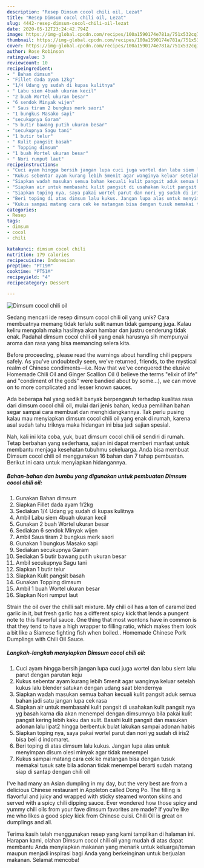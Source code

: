 ```yaml
---
description: "Resep Dimsum cocol chili oil, Lezat"
title: "Resep Dimsum cocol chili oil, Lezat"
slug: 4442-resep-dimsum-cocol-chili-oil-lezat
date: 2020-05-12T23:24:42.794Z
image: https://img-global.cpcdn.com/recipes/100a1590174e781a/751x532cq70/dimsum-cocol-chili-oil-foto-resep-utama.jpg
thumbnail: https://img-global.cpcdn.com/recipes/100a1590174e781a/751x532cq70/dimsum-cocol-chili-oil-foto-resep-utama.jpg
cover: https://img-global.cpcdn.com/recipes/100a1590174e781a/751x532cq70/dimsum-cocol-chili-oil-foto-resep-utama.jpg
author: Rose Robinson
ratingvalue: 3
reviewcount: 10
recipeingredient:
- " Bahan dimsum"
- "Fillet dada ayam 12kg"
- "1/4 Udang yg sudah di kupas kulitnya"
- " Labu siem 4buah ukuran kecil"
- "2 buah Wortel ukuran besar"
- "6 sendok Minyak wijen"
- " Saus tiram 2 bungkus merk saori"
- "1 bungkus Masako sapi"
- "secukupnya Garam"
- "5 butir bawang putih ukuran besar"
- "secukupnya Sagu tani"
- "1 butir telur"
- " Kulit pangsit basah"
- " Topping dimsum"
- "1 buah Wortel ukuran besar"
- " Nori rumput laut"
recipeinstructions:
- "Cuci ayam hingga bersih jangan lupa cuci juga wortel dan labu siem lalu parut dengan parutan keju"
- "Kukus sebentar ayam kurang lebih 5menit agar wanginya keluar setelah kukus lalu blender satukan dengan udang saat blendernya"
- "Siapkan wadah masukan semua bahan kecuali kulit pangsit aduk semua bahan jadi satu jangan lupa cek rasa"
- "Siapkan air untuk membasahi kulit pangsit di usahakan kulit pangsit nya yg basah karna dia akan menempel dengan dimsumnya bila pakai kulit pangsit kering lebih kaku dan sulit. Basahi kulit pangsit dan masukan adonan lalu lipat2 hingga berbentuk bulat lakukan sampai adonan habis"
- "Siapkan toping nya, saya pakai wortel parut dan nori yg sudah di iris2 bisa beli d indomaret."
- "Beri toping di atas dimsum lalu kukus. Jangan lupa alas untuk menyimpan disum olesi minyak agar tidak menempel"
- "Kukus sampai matang cara cek ke matangan bisa dengan tusuk memakai tusuk sate bila adonan tidak menempel berarti sudah matang siap di santap dengan chili oil"
categories:
- Resep
tags:
- dimsum
- cocol
- chili

katakunci: dimsum cocol chili 
nutrition: 179 calories
recipecuisine: Indonesian
preptime: "PT19M"
cooktime: "PT51M"
recipeyield: "4"
recipecategory: Dessert

---
```



![Dimsum cocol chili oil](https://img-global.cpcdn.com/recipes/100a1590174e781a/751x532cq70/dimsum-cocol-chili-oil-foto-resep-utama.jpg)

Sedang mencari ide resep dimsum cocol chili oil yang unik? Cara membuatnya memang tidak terlalu sulit namun tidak gampang juga. Kalau keliru mengolah maka hasilnya akan hambar dan justru cenderung tidak enak. Padahal dimsum cocol chili oil yang enak harusnya sih mempunyai aroma dan rasa yang bisa memancing selera kita.

Before proceeding, please read the warnings about handling chili peppers safely. As you&#39;ve undoubtedly seen, we&#39;ve returned, friends, to the mystical realm of Chinese condiments—i.e. Now that we&#39;ve conquered the elusive Homemade Chili Oil and Ginger Scallion Oil (I believe the terms &#34;elixir of life&#34; and &#34;condiment of the gods&#34; were bandied about by some…), we can move on to more complicated and lesser known sauces.

Ada beberapa hal yang sedikit banyak berpengaruh terhadap kualitas rasa dari dimsum cocol chili oil, mulai dari jenis bahan, kedua pemilihan bahan segar sampai cara membuat dan menghidangkannya. Tak perlu pusing kalau mau menyiapkan dimsum cocol chili oil yang enak di rumah, karena asal sudah tahu triknya maka hidangan ini bisa jadi sajian spesial.


Nah, kali ini kita coba, yuk, buat dimsum cocol chili oil sendiri di rumah. Tetap berbahan yang sederhana, sajian ini dapat memberi manfaat untuk membantu menjaga kesehatan tubuhmu sekeluarga. Anda bisa membuat Dimsum cocol chili oil menggunakan 16 bahan dan 7 tahap pembuatan. Berikut ini cara untuk menyiapkan hidangannya.

<!--inarticleads1-->

##### Bahan-bahan dan bumbu yang digunakan untuk pembuatan Dimsum cocol chili oil:

1. Gunakan  Bahan dimsum
1. Siapkan Fillet dada ayam 1/2kg
1. Sediakan 1/4 Udang yg sudah di kupas kulitnya
1. Ambil  Labu siem 4buah ukuran kecil
1. Gunakan 2 buah Wortel ukuran besar
1. Sediakan 6 sendok Minyak wijen
1. Ambil  Saus tiram 2 bungkus merk saori
1. Gunakan 1 bungkus Masako sapi
1. Sediakan secukupnya Garam
1. Sediakan 5 butir bawang putih ukuran besar
1. Ambil secukupnya Sagu tani
1. Siapkan 1 butir telur
1. Siapkan  Kulit pangsit basah
1. Gunakan  Topping dimsum
1. Ambil 1 buah Wortel ukuran besar
1. Siapkan  Nori rumput laut


Strain the oil over the chilli salt mixture. My chili oil has a ton of caramelized garlic in it, but fresh garlic has a different spicy kick that lends a pungent note to this flavorful sauce. One thing that most wontons have in common is that they tend to have a high wrapper to filling ratio, which makes them look a bit like a Siamese fighting fish when boiled.. Homemade Chinese Pork Dumplings with Chili Oil Sauce. 

<!--inarticleads2-->

##### Langkah-langkah menyiapkan Dimsum cocol chili oil:

1. Cuci ayam hingga bersih jangan lupa cuci juga wortel dan labu siem lalu parut dengan parutan keju
1. Kukus sebentar ayam kurang lebih 5menit agar wanginya keluar setelah kukus lalu blender satukan dengan udang saat blendernya
1. Siapkan wadah masukan semua bahan kecuali kulit pangsit aduk semua bahan jadi satu jangan lupa cek rasa
1. Siapkan air untuk membasahi kulit pangsit di usahakan kulit pangsit nya yg basah karna dia akan menempel dengan dimsumnya bila pakai kulit pangsit kering lebih kaku dan sulit. Basahi kulit pangsit dan masukan adonan lalu lipat2 hingga berbentuk bulat lakukan sampai adonan habis
1. Siapkan toping nya, saya pakai wortel parut dan nori yg sudah di iris2 bisa beli d indomaret.
1. Beri toping di atas dimsum lalu kukus. Jangan lupa alas untuk menyimpan disum olesi minyak agar tidak menempel
1. Kukus sampai matang cara cek ke matangan bisa dengan tusuk memakai tusuk sate bila adonan tidak menempel berarti sudah matang siap di santap dengan chili oil


I&#39;ve had many an Asian dumpling in my day, but the very best are from a delicious Chinese restaurant in Appleton called Dong Po. The filling is flavorful and juicy and wrapped with sticky steamed wonton skins and served with a spicy chili dipping sauce. Ever wondered how those spicy and yummy chili oils from your fave dimsum favorites are made? If you&#39;re like me who likes a good spicy kick from Chinese cuisi. Chili Oil is great on dumplings and all. 

Terima kasih telah menggunakan resep yang kami tampilkan di halaman ini. Harapan kami, olahan Dimsum cocol chili oil yang mudah di atas dapat membantu Anda menyiapkan makanan yang menarik untuk keluarga/teman maupun menjadi inspirasi bagi Anda yang berkeinginan untuk berjualan makanan. Selamat mencoba!

